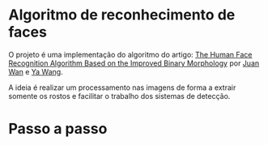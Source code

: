 # Algoritmo de reconhecimento de faces

O projeto é uma implementação do algoritmo do artigo: [The Human Face Recognition Algorithm Based on the Improved Binary Morphology](https://ieeexplore.ieee.org/document/8469732) por [Juan Wan](https://ieeexplore.ieee.org/author/37086461467) e [Ya Wang](https://ieeexplore.ieee.org/author/37086461687).

A ideia é realizar um processamento nas imagens de forma a extrair somente os rostos e facilitar o trabalho dos sistemas de detecção.

# Passo a passo


